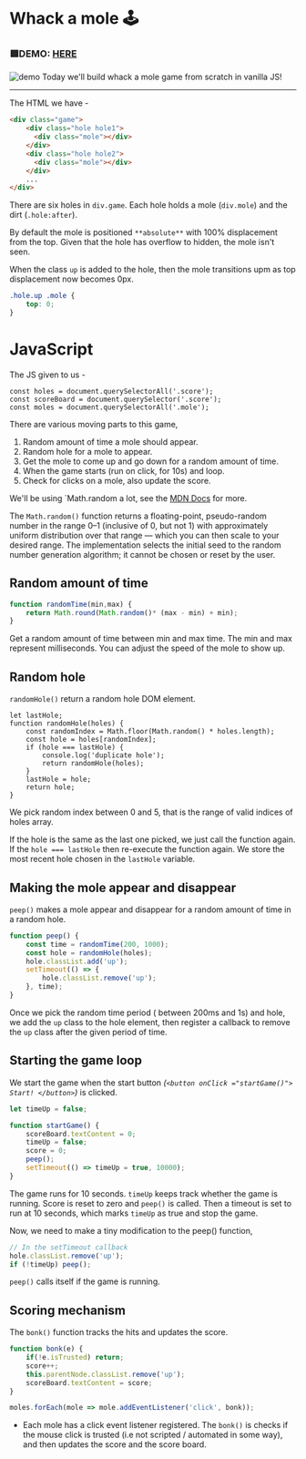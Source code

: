 # Whack a mole 🕹️

### 🟥**DEMO:** [HERE](https://mitzelldone.github.io/JavaScript30/The%2030%20Projects/30%20-%20Whack%20A%20Mole/index.html)

![demo](https://github.com/Mitzelldone/JavaScript30/blob/main/The%2030%20Projects/30%20-%20Whack%20A%20Mole/images/30.demo.gif)
Today we'll build whack a mole game from scratch in vanilla JS!

---

The HTML we have -

```HTML
<div class="game">
    <div class="hole hole1">
      <div class="mole"></div>
    </div>
    <div class="hole hole2">
      <div class="mole"></div>
    </div>
    ...
</div>
```

There are six holes in `div.game`. Each hole holds a mole (`div.mole`) and the dirt (`.hole:after`).

By default the mole is positioned `**absolute**` with 100% displacement from the top. Given that the hole has overflow to hidden, the mole isn't seen.

When the class `up` is added to the hole, then the mole transitions upm as top displacement now becomes 0px.

```css
.hole.up .mole {
	top: 0;
}
```

# JavaScript

The JS given to us -

```
const holes = document.querySelectorAll('.score');
const scoreBoard = document.querySelector('.score');
const moles = document.querySelectorAll('.mole');
```

There are various moving parts to this game,

1. Random amount of time a mole should appear.
2. Random hole for a mole to appear.
3. Get the mole to come up and go down for a random amount of time.
4. When the game starts (run on click, for 10s) and loop.
5. Check for clicks on a mole, also update the score.

We'll be using `Math.random a lot, see the [MDN Docs](https://developer.mozilla.org/en-US/docs/Web/JavaScript/Reference/Global_Objects/Math/random) for more.

The `Math.random()` function returns a floating-point, pseudo-random number in the range 0–1 (inclusive of 0, but not 1) with approximately uniform distribution over that range — which you can then scale to your desired range. The implementation selects the initial seed to the random number generation algorithm; it cannot be chosen or reset by the user.

## Random amount of time

```Javascript
function randomTime(min,max) {
    return Math.round(Math.random()* (max - min) + min);
}
```

Get a random amount of time between min and max time. The min and max represent milliseconds. You can adjust the speed of the mole to show up.

## Random hole

`randomHole()` return a random hole DOM element.

```
let lastHole;
function randomHole(holes) {
    const randomIndex = Math.floor(Math.random() * holes.length);
    const hole = holes[randomIndex];
    if (hole === lastHole) {
        console.log('duplicate hole');
        return randomHole(holes);
    }
    lastHole = hole;
    return hole;
}
```

We pick random index between 0 and 5, that is the range of valid indices of holes array.

If the hole is the same as the last one picked, we just call the function again. If the `hole === lastHole` then re-execute the function again. We store the most recent hole chosen in the `lastHole` variable.

## Making the mole appear and disappear

`peep()` makes a mole appear and disappear for a random amount of time in a random hole.

```Javascript
function peep() {
    const time = randomTime(200, 1000);
    const hole = randomHole(holes);
    hole.classList.add('up');
    setTimeout(() => {
        hole.classList.remove('up');
    }, time);
}
```

Once we pick the random time period ( between 200ms and 1s) and hole, we add the `up` class to the hole element, then register a callback to remove the `up` class after the given period of time.

## Starting the game loop

We start the game when the start button _(`<button onClick ="startGame()"> Start! </button>`)_ is clicked.

```Javascript
let timeUp = false;

function startGame() {
    scoreBoard.textContent = 0;
    timeUp = false;
    score = 0;
    peep();
    setTimeout(() => timeUp = true, 10000);
}
```

The game runs for 10 seconds. `timeUp` keeps track whether the game is running. Score is reset to zero and `peep()` is called. Then a timeout is set to run at 10 seconds, which marks `timeUp` as true and stop the game.

Now, we need to make a tiny modification to the peep() function,

```Javascript
// In the setTimeout callback
hole.classList.remove('up');
if (!timeUp) peep();
```

`peep()` calls itself if the game is running.

## Scoring mechanism

The `bonk()` function tracks the hits and updates the score.

```Javascript
function bonk(e) {
    if(!e.isTrusted) return;
    score++;
    this.parentNode.classList.remove('up');
    scoreBoard.textContent = score;
}

moles.forEach(mole => mole.addEventListener('click', bonk));
```

- Each mole has a click event listener registered. The `bonk()` is checks if the mouse click is trusted (i.e not scripted / automated in some way), and then updates the score and the score board.
